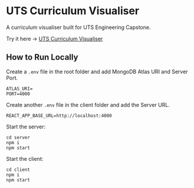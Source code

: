 # UTS Curriculum Visualiser
A curriculum visualiser built for UTS Engineering Capstone.

Try it here -> [UTS Curriculum Visualiser](https://utscv.onrender.com/)

## How to Run Locally
Create a `.env` file in the root folder and add MongoDB Atlas URI and Server Port.
```
ATLAS_URI=
PORT=4000
```

Create another `.env` file in the client folder and add the Server URL.
```
REACT_APP_BASE_URL=http://localhost:4000
```

Start the server:
```
cd server
npm i
npm start
```

Start the client:
```
cd client
npm i
npm start
```